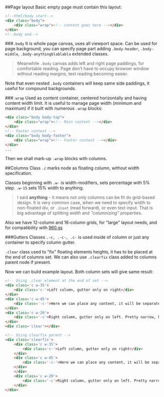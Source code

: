 ##Page layout
Basic empty page must contain this layout:
```html
<!--html/body start-->
<div class="body">
    <div class="wrap"><!-- content goes here --></div>
</div>
<!--body end-->
```

###`.body`
It is whole page canvas, uses all viewport space. Can be used for page background, you can specify page part adding `.body-header`, `.body-middle`, `.body-anythingblablabla` extended classes.

> Meanwhile `.body` canvas adds left and right page paddings, for comfortable reading. Page don't have to occupy browser window without reading margins, text reading becoming easier.

Note that even nested `.body` containers will keep same side paddings, it useful for compound backgrounds.

###`.wrap`
Used as content container, centered horizontally and having content width limit. It is useful to manage page width (minimum and maximum) if it built with numerous `.wrap` blocks:

```html    
<div class="body body-top">
    <div class="wrap"><!-- Main content --></div>
</div>
<!-- Footer context -->
<div class="body body-footer">
    <div class="wrap"><!-- Footer content --></div>
</div>
...
```

Then we shall mark-up `.wrap` blocks with columns.

##Columns
Class `.c` marks node as floating column, without width specification.

Classes beginning with `.w-` is width-modifiers, sets percentage with 5% step. `.w-15` sets 15% width to  anything.

> I said **anything** - it means not only columns can be fit do grid-based design. It is very common case, when we need to specify width to non-floated div, or `.inset` (read forward), or even text input. That is big advantage of splitting _width_ and _"columnizing"_ properties.

Also we have 12-column and 16-column grids, for "large" layout needs, and for compatibility with [960.gs](//960.gs)

###Gutters
Classes `.-c, .-c-, .c-` is used inside of column or just any container to specify column gutter.

`.clear` class used to "fix" floating elements heights, it has to be placed at the end of columns set.
We can also use `.clearfix` class added to columns parent node if present.

Now we can build example layout. Both column sets will give same result:

```html
<!-- Using .clear element at the end of set -->
<div class='c w-35'>
    <div class='c-'>Left column, gutter only on right</div>
</div>
<div class='c w-45'>
    <div class='-c-'>Here we can place any content, it will be separated with gutters both on left & right sides.</div>
</div>
<div class='c w-20'>
    <div class='-c'>Right column, gutter only on left. Pretty narrow, huh :)</div>
</div>
<div class='clear'></div>

<!-- Using clearfix parent -->
<div class='clearfix'>
    <div class='c w-35'>
        <div class='c-'>Left column, gutter only on right</div>
    </div>
    <div class='c w-45'>
        <div class='-c-'>Here we can place any content, it will be separated with gutters both on left & right sides.
    </div>
    </div>
    <div class='c w-20'>
        <div class='-c'>Right column, gutter only on left. Pretty narrow, huh :)</div>
    </div>
</div>
```